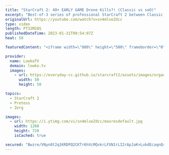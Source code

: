```yaml
---
title: "StarCraft 2: 40+ EARLY GAME Drone Kills?! (Classic vs soO)"
excerpt: "Best-of-3 series of professional StarCraft 2 between Classic (Protoss) and soO (Zerg). This series starts off with a somehow unexpected timing attack from the Protoss player as he combines Oracles and Adepts to deal a lot of damage.  Support my work: https://patreon.com/lowkotv Lowko Merch: https://lowko.shop"
originalUrl: https://youtube.com/watch?v=sn4mlxeZdcc
type: video
length: PT32M28S
publishedDateTime: 2023-01-31T09:54:07Z
heat: 50

featuredContent: "<iframe width=\"800\" height=\"500\" frameborder=\"0\" src=\"https://www.youtube.com/embed/sn4mlxeZdcc\" allow=\"accelerometer; autoplay; encrypted-media; gyroscope; picture-in-picture\" allowfullscreen></iframe>"

provider:
  name: LowkoTV
  domain: lowko.tv
  images:
    - url: https://everyday-cc.github.io/starcraft2/assets/images/organizations/lowko.tv-50x50.jpg
      width: 50
      height: 50

topics:
  - StarCraft 2
  - Protoss
  - Zerg

images:
  - url: https://i.ytimg.com/vi/sn4mlxeZdcc/maxresdefault.jpg
    width: 1280
    height: 720
    isCached: true

secured: "Bwzre/VNyn0t2q1KRDPQ2CKTr6hVcMQvkrLFXN1rLI2rApJaK+LukdEcaqnQsuLgCLRVcVcZyzQ/WRKUzAndjnpfUpxl/+v5WnMIBdD2RgFih+mRlzI6vSxkSmtYVKGHmbiVl8p9wCEsp7Lew1ViLbE4MkIofttPLM52ZODgmQhykqz3JAqk50qnSwgXv2k3DOaewvAyNpS4up8eUPjfWObuVBD7xP2TFsmCCzLdPDbIyuD2BuYLucob2lA9SlFvu7zv42G+ApyqhsEJdVBpHkG+g0vwhumjozc1a2q5IeRO/pleklENPPBAhO3Pm16QRkiCyB9R7WuV86kGOhyDnN1KF1JtRgucskEcqnHAi4O0r2W2lMehYG9GgeCDu/07Kr7IPYUJscIptSi3W/wT29roWp7w0eeCV9HXvqPC7rQ=;UAJiylnCJCIoCzTY9F3kLQ=="
---
```


